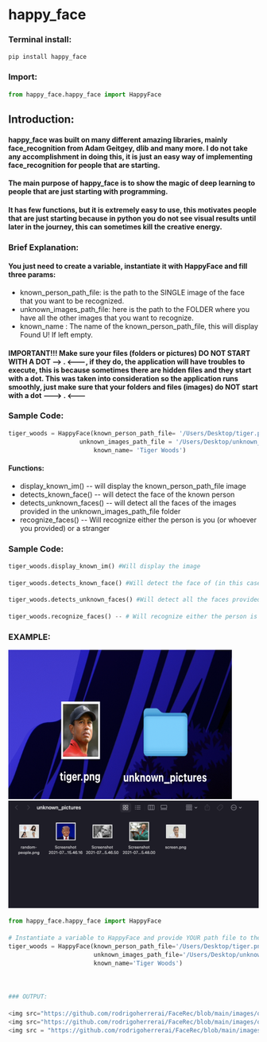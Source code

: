 # happy_face

### Terminal install:
```
pip install happy_face
```

### Import:

```python
from happy_face.happy_face import HappyFace

```
## Introduction:
#### happy_face was built on many different amazing libraries, mainly face_recognition from Adam Geitgey, dlib and many more. I do not take any accomplishment in doing this, it is just an easy way of implementing face_recognition for people that are starting.
#### The main purpose of happy_face is to show the magic of deep learning to people that are just starting with programming.
#### It has few functions, but it is extremely easy to use, this motivates people that are just starting because in python you do not see visual results until later in the journey, this can sometimes kill the creative energy.



### Brief Explanation: 
#### You just need to create a variable, instantiate it with HappyFace and fill three params:
* known_person_path_file: is the path to the SINGLE image of the face that you want to be recognized. 
* unknown_images_path_file: here is the path to the FOLDER where you have all the other images that you want to recognize.
* known_name : The name of the known_person_path_file, this will display Found U! If left empty.

#### IMPORTANT!!! Make sure your files (folders or pictures) DO NOT START WITH A DOT --> . <---, if they do, the application will have troubles to execute, this is because sometimes there are hidden files and they start with a dot. This was taken into consideration so the application runs smoothly, just make sure that your folders and files (images) do NOT start with a dot ---> . <---

### Sample Code:
```python
tiger_woods = HappyFace(known_person_path_file= '/Users/Desktop/tiger.png', 
                    unknown_images_path_file = '/Users/Desktop/unknown_pictures', 
                        known_name= 'Tiger Woods')
```

#### Functions:
* display_known_im() -- will display the known_person_path_file image
* detects_known_face() -- will detect the face of the known person
* detects_unknown_faces() -- will detect all the faces of the images provided in the unknown_images_path_file folder
* recognize_faces() -- Will recognize either the person is you (or whoever you provided) or a stranger
### Sample Code:
```python
tiger_woods.display_known_im() #Will display the image

tiger_woods.detects_known_face() #Will detect the face of (in this case) Tiger Woods

tiger_woods.detects_unknown_faces() #Will detect all the faces provided of the unknown people

tiger_woods.recognize_faces() -- # Will recognize either the person is tiger woods or a stranger

```


### EXAMPLE:
<img src ="https://github.com/rodrigoherrerai/FaceRec/blob/main/images/picandfolder.png" width="450" height="300"><img src ="https://github.com/rodrigoherrerai/FaceRec/blob/main/images/inside.png">
```python
from happy_face.happy_face import HappyFace

# Instantiate a variable to HappyFace and provide YOUR path file to the image and folder
tiger_woods = HappyFace(known_person_path_file='/Users/Desktop/tiger.png', 
                        unknown_images_path_file='/Users/Desktop/unknown_pictures', 
                        known_name='Tiger Woods')



### OUTPUT:

<img src="https://github.com/rodrigoherrerai/FaceRec/blob/main/images/output1.png">
<img src="https://github.com/rodrigoherrerai/FaceRec/blob/main/images/output2.png">
<img src = "https://github.com/rodrigoherrerai/FaceRec/blob/main/images/output.png">










